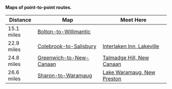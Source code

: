 **Maps of point-to-point routes.**

| **Distance** | **Map** | **Meet Here** |
| --- | --- | --- |
| 15.1 miles | [Bolton-to-Willimantic](https://www.alltrails.com/explore/map/bolton-to-willimantic-90e1357) |  |
| 22.9 miles | [Colebrook-to-Salisbury](https://www.alltrails.com/explore/map/colebrook-to-salisbury-1595af6) | [Interlaken Inn, Lakeville](https://goo.gl/maps/TeKKABRNvT622CNy6) |
| 24.8 miles | [Greenwich-to-New-Canaan](https://www.alltrails.com/explore/map/greenwich-to-new-canaan-a495eeb) | [Talmadge Hill, New Canaan](https://goo.gl/maps/BYeruY7ErMuNF2376) |
| 26.6 miles | [Sharon-to-Waramaug](https://www.alltrails.com/explore/map/sharon-to-waramaug-5737c6e) | [Lake Waramaug, New Preston](https://goo.gl/maps/BaYaNbR3wFhWC6KTA) |

